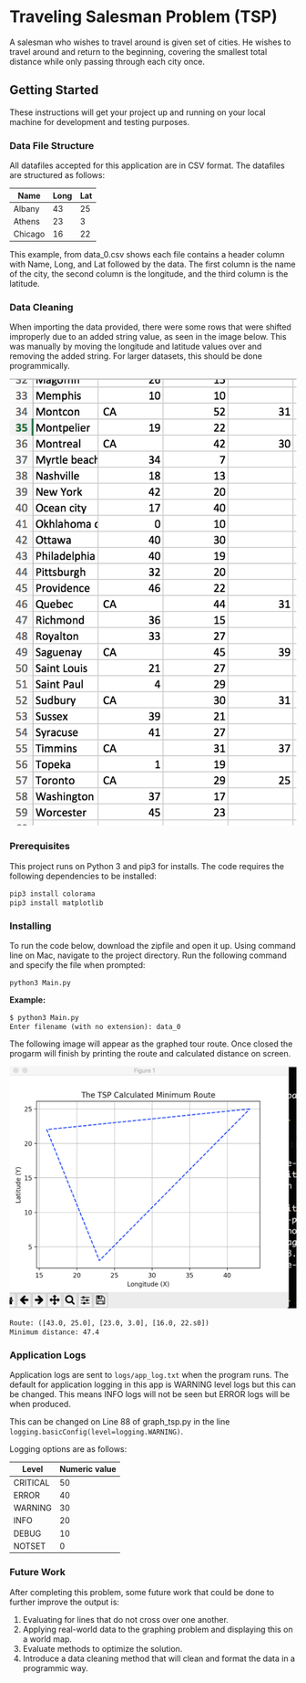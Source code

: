 # Traveling Salesman Problem (TSP)

A salesman who wishes to travel around is given set of cities. He wishes to travel around and return to the beginning, covering the smallest total distance while only passing through each city once. 

## Getting Started

These instructions will get your project up and running on your local machine for development and testing purposes. 

### Data File Structure 
All datafiles accepted for this application are in  CSV format. The datafiles are structured as follows: 

Name | Long | Lat  
------------ | ------------- | -------------
Albany | 43 | 25
Athens | 23 | 3
Chicago | 16 | 22

This example, from data_0.csv shows each file contains a header column with Name, Long, and Lat followed by the data. The first column is the name of the city, the second column is the longitude, and the third column is the latitude. 

### Data Cleaning
When importing the data provided, there were some rows that were shifted improperly due to an added string value, as seen in the image below. This was manually by moving the longitude and latitude values over and removing the added string. For larger datasets, this should be done programmically.  

![data cleaning](/images/cleaned_data.jpg)

### Prerequisites

This project runs on Python 3 and pip3 for installs. The code requires the following dependencies to be installed: 

```
pip3 install colorama 
pip3 install matplotlib
```

### Installing

To run the code below, download the zipfile and open it up. Using command line on Mac, navigate to the project directory. Run the following command and specify the file when prompted: 

```
python3 Main.py
```

**Example:** 

```
$ python3 Main.py
Enter filename (with no extension): data_0
```

The following image will appear as the graphed tour route. Once closed the progarm will finish by printing the route and calculated distance on screen. 

![sample tour result](/images/sample.jpg)

```
Route: ([43.0, 25.0], [23.0, 3.0], [16.0, 22.s0]) 
Minimum distance: 47.4
```

### Application Logs 
Application logs are sent to `logs/app_log.txt` when the program runs. The default for application logging in this app is WARNING level logs but this can be changed. This means INFO logs will not be seen but ERROR logs will be when produced.  

This can be changed on Line 88 of graph_tsp.py in the line  `logging.basicConfig(level=logging.WARNING)`. 

Logging options are as follows: 

Level | Numeric value
------------ | ------------- 
CRITICAL | 50
ERROR | 40
WARNING	| 30
INFO | 20
DEBUG | 10
NOTSET | 0

### Future Work 
After completing this problem, some future work that could be done to further improve the output is: 
1. Evaluating for lines that do not cross over one another. 
2. Applying real-world data to the graphing problem and displaying this on a world map.  
3. Evaluate methods to optimize the solution.
4. Introduce a data cleaning method that will clean and format the data in a programmic way. 
